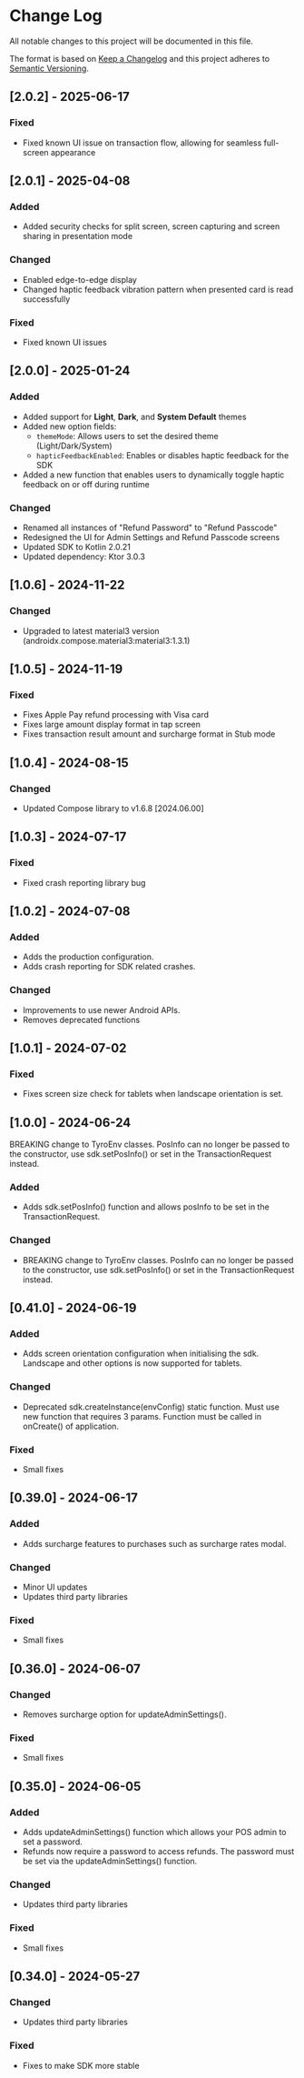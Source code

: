 
# Change Log
All notable changes to this project will be documented in this file.
 
The format is based on [Keep a Changelog](http://keepachangelog.com/)
and this project adheres to [Semantic Versioning](http://semver.org/).

## [2.0.2] - 2025-06-17

### Fixed
- Fixed known UI issue on transaction flow, allowing for seamless full-screen appearance

## [2.0.1] - 2025-04-08

### Added
- Added security checks for split screen, screen capturing and screen sharing in presentation mode
### Changed
- Enabled edge-to-edge display
- Changed haptic feedback vibration pattern when presented card is read successfully
### Fixed
- Fixed known UI issues

## [2.0.0] - 2025-01-24

### Added
- Added support for **Light**, **Dark**, and **System Default** themes
- Added new option fields:
    - `themeMode`: Allows users to set the desired theme (Light/Dark/System)
    - `hapticFeedbackEnabled`: Enables or disables haptic feedback for the SDK
- Added a new function that enables users to dynamically toggle haptic feedback on or off during runtime
### Changed
- Renamed all instances of "Refund Password" to "Refund Passcode"
- Redesigned the UI for Admin Settings and Refund Passcode screens
- Updated SDK to Kotlin 2.0.21
- Updated dependency: Ktor 3.0.3

## [1.0.6] - 2024-11-22

### Changed
- Upgraded to latest material3 version (androidx.compose.material3:material3:1.3.1)

## [1.0.5] - 2024-11-19

### Fixed
- Fixes Apple Pay refund processing with Visa card
- Fixes large amount display format in tap screen
- Fixes transaction result amount and surcharge format in Stub mode

## [1.0.4] - 2024-08-15

### Changed
- Updated Compose library to v1.6.8 [2024.06.00]

## [1.0.3] - 2024-07-17

### Fixed
- Fixed crash reporting library bug

## [1.0.2] - 2024-07-08

### Added
- Adds the production configuration.
- Adds crash reporting for SDK related crashes.
### Changed
- Improvements to use newer Android APIs.
- Removes deprecated functions

## [1.0.1] - 2024-07-02

### Fixed
- Fixes screen size check for tablets when landscape orientation is set.


## [1.0.0] - 2024-06-24
BREAKING change to TyroEnv classes. PosInfo can no longer be passed to the constructor, use sdk.setPosInfo() or set in the TransactionRequest instead.
### Added
- Adds sdk.setPosInfo() function and allows posInfo to be set in the TransactionRequest.
### Changed
- BREAKING change to TyroEnv classes. PosInfo can no longer be passed to the constructor, use sdk.setPosInfo() or set in the TransactionRequest instead.

## [0.41.0] - 2024-06-19
### Added
- Adds screen orientation configuration when initialising the sdk. Landscape and other options is now supported for tablets.
### Changed
- Deprecated sdk.createInstance(envConfig) static function. Must use new function that requires 3 params. Function must be called in onCreate() of application.
### Fixed
- Small fixes

## [0.39.0] - 2024-06-17
### Added
- Adds surcharge features to purchases such as surcharge rates modal.
### Changed
- Minor UI updates
- Updates third party libraries
### Fixed
- Small fixes

## [0.36.0] - 2024-06-07
### Changed
- Removes surcharge option for updateAdminSettings().
### Fixed
- Small fixes
## [0.35.0] - 2024-06-05
### Added
- Adds updateAdminSettings() function which allows your POS admin to set a password.
- Refunds now require a password to access refunds. The password must be set via the updateAdminSettings() function.
### Changed
- Updates third party libraries
### Fixed
- Small fixes
 
## [0.34.0] - 2024-05-27
### Changed
- Updates third party libraries
### Fixed
- Fixes to make SDK more stable